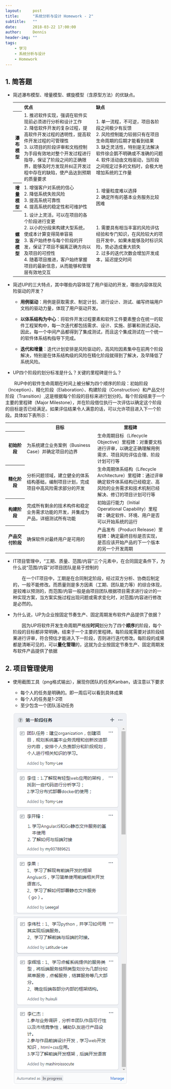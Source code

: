 ```yaml
---
layout:     post
title:      "系统分析与设计 Homework - 2"
subtitle:   ""
date:       2018-03-22 17:00:00
author:     Dennis
header-img: ""
tags:
    - 学习
    - 系统分析与设计
    - Homework
---
```


## 1. 简答题

- 简述瀑布模型、增量模型、螺旋模型（含原型方法）的优缺点。

  <table>
    <tr>
      <th></th>
      <th width = "49%">优点</th>
      <th width = "49%">缺点</th>
    </tr>
    <tr>
      <th>瀑布模型</th>
      <td>
      1. 推迟软件实现，强调在软件实现前必须进行分析和设计工作<br />
      2. 降低软件开发的复杂过程，提高软件开发过程的透明性，提高软件开发过程的可管理性<br />
      3. 以项目的阶段评审和文档控制为手段有效地对整个开发过程进行指导，保证了阶段之间的正确限界，能够及时方发现并纠正开发过程中存在的缺陷，使产品达到预期的质量要求<br />
      </td>
      <td>
      1. 单一流程，不可逆，项目各阶段之间极少有反馈<br />
      2. 风险控制能力较弱只有在项目生命周期的后期才能看到结果<br />
      3. 缺乏灵活性，特别是无法解决软件徐企鹅不明确或不准确的问题<br />
      4. 软件活动由文档驱动，当阶段之间规定过多的文档时，会极大地增加系统的工作量<br />
      </td>
    </tr>
    <tr>
      <th>增量模型</th>
      <td>
      1. 增强客户对系统的信心<br />
      2. 降低系统失败风险<br />
      3. 提高系统可靠性<br />
      4. 提高系统的稳定性和可维护性<br />
      </td>
      <td>
      1. 增量粒度难以选择<br />
      2. 确定所有的基本业务服务比较困难<br />
      </td>
    </tr>
    <tr>
      <th>螺旋模型</th>
      <td>
      1. 设计上灵活，可以在项目的各个阶段进行变更<br />
      2. 以小的分段来构建大型系统，使成本计算变得简单容易<br />
      3. 客户始终参与每个阶段的开发，保证了项目不偏离正确方向以及项目的可控性<br />
      4. 随着项目推进，客户始终掌握项目的最新信息，从而能够和管理层有效地交互<br />
      </td>
      <td>
      1. 需要具有相当丰富的风险评估经验和专门知识，在风险较大的项目开发中，如果未能够及时标识风险，势必造成重大损失<br />
      2. 过多的迭代次数会增加开发成本，延迟提交时间<br />
      </td>
    </tr>
  </table>
  
- 简述UP的三大特点，其中哪些内容体现了用户驱动的开发，哪些内容体现风险驱动的开发？

  - **用例驱动**：用例是获取需求、制定计划、进行设计、测试、编写终端用户文档的驱动力量，体现了用户驱动开发。

  - **以体系结构为中心**：将软件开发过程要素和软件工件要素整合在统一的软件工程架构中，每一次迭代都包括需求、设计、实施、部署和测试活动，因此，每一个中间产品都得到了集成测试，而且这个集成测试在一个统一的软件体系结构指导下完成。

  - **迭代和增量**：迭代计划安排是风险驱动的，高风险因素集中在前两个阶段解决，特别是在体系结构级的风险在精化阶段就得到了解决，及早降低了系统风险。

- UP四个阶段的划分标准是什么？关键的里程碑是什么？

 　　RUP中的软件生命周期在时间上被分解为四个顺序的阶段：初始阶段（Inception）、精化阶段（Elaboration）、构建阶段（Construction）和产品交付阶段（Transition）,这是根据每个阶段的目标来进行划分的。每个阶段结束于一个主要的里程碑（Major Milestone），并在阶段借位执行一次评估以确定这个阶段的目标是否已经满足。如果评估结果令人满意的话，可以允许项目进入下一个阶段。具体如下表所示：
 <table>
  <tr>
    <th></th>
    <th width = "44%">目标</th>
    <th width = "44%">里程碑</th>
  </tr>
  <tr>
    <th>初始阶段</th>
    <td>为系统建立业务案例（Business Case）并确定项目的边界</td>
    <td>生命周期目标（Lifecycle Objective）里程碑：对重要文档进行评审，以确定正确理解用例需求、项目风险评估合理、阶段计划可行等</td>
  </tr>
  <tr>
    <th>精化阶段</th>
    <td>分析问题领域，建立健全的体系结构基础，编制项目计划，完成项目中高风险需求部分的开发</td>
    <td>生命周期体系结构（Lifecycle Architecture）里程碑：通过评审确定软件体系结构已经稳定、高风险的业务需求和技术机制已经解决、修订的项目计划可行等</td>
  </tr>
  <tr>
    <th>构建阶段</th>
    <td>完成所有剩余的技术构件和稳定业务需求功能的开发，并集成为产品，详细测试所有功能</td>
    <td>初始运行能力（Initial Operational Capability）里程碑：确定软件、环境、用户是否可以开始系统的运行</td>
  </tr>
  <tr>
    <th>产品交付阶段</th>
    <td>确保软件对最终用户是可用的</td>
    <td>产品发布（Product Release）里程碑：确定最终目标是否实现，是否应该开始产品的下一个版本的另一个开发周期</td>
  </tr>

 </table>

- IT项目管理中，“工期、质量、范围/内容”三个元素中，在合同固定条件下，为什么说“范围/内容”对项目团队是易于控制的

  　　在一个IT项目中，工期是在合同制定阶段，经过双方分析、协商后制定的，一般不能修改。而质量则是多方因素（工期、团队能力等）的综合体现，是较难以预测的，而范围/内容一般是由项目团队根据项目需求进行设计的一种实现方案，当方案实施过程出现问题或需求变化时，对范围/内容进行修改是必然的。

- 为什么说，UP为企业按固定节奏生产、固定周期发布软件产品提供了依据？

  　　因为UP将软件开发生命周期严格按**时间**划分为了四个**顺序**的阶段，每个阶段的目标都非常明确，结束于一个主要的里程碑。每阶段尾需要对该阶段结果进行评审，符合预估才能进入下一阶段，否则进行迭代修改。每阶段的成果都是清晰可见的，可以**量化管理**的，这就为企业按固定节奏生产、固定周期发布软件产品提供了依据

## 2. 项目管理使用

- 使用截图工具（png格式输出），展现你团队的任务Kanban，请注意以下要求
  - 每个人的任务是明确的。即一周后可以看到具体成果
  - 每个人的任务是1-2项
  - 至少包含一个团队活动任务

  ![Kanban-1](/img/in-post/SSAD-homework/hw2/kanban-1.png)
  ![Kanban-2](/img/in-post/SSAD-homework/hw2/kanban-2.png)
